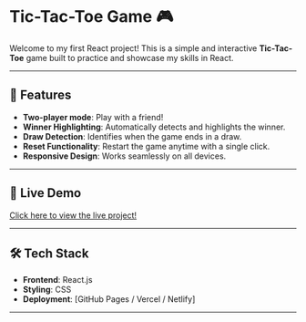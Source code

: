 # Tic-Tac-Toe Game 🎮

Welcome to my first React project! This is a simple and interactive **Tic-Tac-Toe** game built to practice and showcase my skills in React.

---

## 🎯 Features

- **Two-player mode**: Play with a friend!
- **Winner Highlighting**: Automatically detects and highlights the winner.
- **Draw Detection**: Identifies when the game ends in a draw.
- **Reset Functionality**: Restart the game anytime with a single click.
- **Responsive Design**: Works seamlessly on all devices.

---

## 🚀 Live Demo

[Click here to view the live project!](https://tic-tac-oq710rxl9-ishwaryas-projects-200a70f6.vercel.app/)

---

## 🛠️ Tech Stack

- **Frontend**: React.js
- **Styling**: CSS
- **Deployment**: [GitHub Pages / Vercel / Netlify]

---
